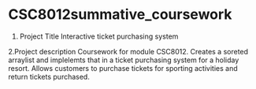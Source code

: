 # CSC8012summative_coursework

1. Project Title
  Interactive ticket purchasing system
  
2.Project description 
  Coursework for module CSC8012.  Creates a soreted arraylist and implelemts that in a ticket purchasing
  system for a holiday resort.  Allows customers to purchase tickets for sporting activities and return
  tickets purchased.
  

